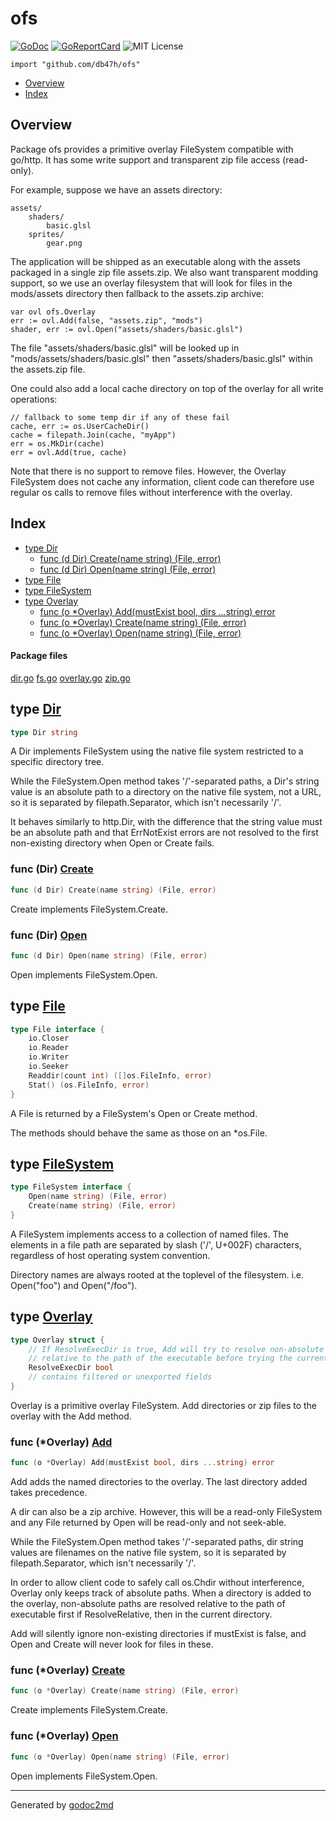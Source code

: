 [godoc]: https://godoc.org/github.com/db47h/ofs
[godoc-img]: https://godoc.org/github.com/db47h/ofs?status.svg
[goreport]: https://goreportcard.com/report/github.com/db47h/ofs
[goreport-img]: https://goreportcard.com/badge/github.com/db47h/ofs
[license]: https://img.shields.io/github/license/db47h/ofs.svg

# ofs

[![GoDoc][godoc-img]][godoc]
[![GoReportCard][goreport-img]][goreport]
![MIT License][license]

`import "github.com/db47h/ofs"`

* [Overview](#pkg-overview)
* [Index](#pkg-index)

## <a name="pkg-overview">Overview</a>
Package ofs provides a primitive overlay FileSystem compatible with go/http.
It has some write support and transparent zip file access (read-only).

For example, suppose we have an assets directory:


	assets/
		shaders/
			basic.glsl
		sprites/
			gear.png

The application will be shipped as an executable along with the assets packaged
in a single zip file assets.zip. We also want transparent modding support, so
we use an overlay filesystem that will look for files in the mods/assets
directory then fallback to the assets.zip archive:


	var ovl ofs.Overlay
	err := ovl.Add(false, "assets.zip", "mods")
	shader, err := ovl.Open("assets/shaders/basic.glsl")

The file "assets/shaders/basic.glsl" will be looked up in "mods/assets/shaders/basic.glsl"
then "assets/shaders/basic.glsl" within the assets.zip file.

One could also add a local cache directory on top of the overlay for all write
operations:


	// fallback to some temp dir if any of these fail
	cache, err := os.UserCacheDir()
	cache = filepath.Join(cache, "myApp")
	err = os.MkDir(cache)
	err = ovl.Add(true, cache)

Note that there is no support to remove files. However, the Overlay FileSystem
does not cache any information, client code can therefore use regular os calls
to remove files without interference with the overlay.




## <a name="pkg-index">Index</a>
* [type Dir](#Dir)
  * [func (d Dir) Create(name string) (File, error)](#Dir.Create)
  * [func (d Dir) Open(name string) (File, error)](#Dir.Open)
* [type File](#File)
* [type FileSystem](#FileSystem)
* [type Overlay](#Overlay)
  * [func (o *Overlay) Add(mustExist bool, dirs ...string) error](#Overlay.Add)
  * [func (o *Overlay) Create(name string) (File, error)](#Overlay.Create)
  * [func (o *Overlay) Open(name string) (File, error)](#Overlay.Open)


#### <a name="pkg-files">Package files</a>
[dir.go](/src/target/dir.go) [fs.go](/src/target/fs.go) [overlay.go](/src/target/overlay.go) [zip.go](/src/target/zip.go) 






## <a name="Dir">type</a> [Dir](/src/target/dir.go?s=814:829#L27)
``` go
type Dir string
```
A Dir implements FileSystem using the native file system restricted to a
specific directory tree.

While the FileSystem.Open method takes '/'-separated paths, a Dir's string
value is an absolute path to a directory on the native file system, not a
URL, so it is separated by filepath.Separator, which isn't necessarily '/'.

It behaves similarly to http.Dir, with the difference that the string value
must be an absolute path and that ErrNotExist errors are not resolved to the
first non-existing directory when Open or Create fails.










### <a name="Dir.Create">func</a> (Dir) [Create](/src/target/dir.go?s=1518:1564#L52)
``` go
func (d Dir) Create(name string) (File, error)
```
Create implements FileSystem.Create.




### <a name="Dir.Open">func</a> (Dir) [Open](/src/target/dir.go?s=1281:1325#L43)
``` go
func (d Dir) Open(name string) (File, error)
```
Open implements FileSystem.Open.




## <a name="File">type</a> [File](/src/target/fs.go?s=325:464#L16)
``` go
type File interface {
    io.Closer
    io.Reader
    io.Writer
    io.Seeker
    Readdir(count int) ([]os.FileInfo, error)
    Stat() (os.FileInfo, error)
}
```
A File is returned by a FileSystem's Open or Create method.

The methods should behave the same as those on an *os.File.










## <a name="FileSystem">type</a> [FileSystem](/src/target/fs.go?s=779:876#L32)
``` go
type FileSystem interface {
    Open(name string) (File, error)
    Create(name string) (File, error)
}
```
A FileSystem implements access to a collection of named files. The elements
in a file path are separated by slash ('/', U+002F) characters, regardless of
host operating system convention.

Directory names are always rooted at the toplevel of the filesystem. i.e. Open("foo")
and Open("/foo").










## <a name="Overlay">type</a> [Overlay](/src/target/overlay.go?s=1959:2217#L74)
``` go
type Overlay struct {
    // If ResolveExecDir is true, Add will try to resolve non-absolute paths
    // relative to the path of the executable before trying the current directory.
    ResolveExecDir bool
    // contains filtered or unexported fields
}
```
Overlay is a primitive overlay FileSystem. Add directories or zip files to the overlay with
the Add method.










### <a name="Overlay.Add">func</a> (\*Overlay) [Add](/src/target/overlay.go?s=3113:3172#L100)
``` go
func (o *Overlay) Add(mustExist bool, dirs ...string) error
```
Add adds the named directories to the overlay. The last directory added takes
precedence.

A dir can also be a zip archive. However, this will be a read-only FileSystem
and any File returned by Open will be read-only and not seek-able.

While the FileSystem.Open method takes '/'-separated paths, dir string values
are filenames on the native file system, so it is separated by
filepath.Separator, which isn't necessarily '/'.

In order to allow client code to safely call os.Chdir without interference,
Overlay only keeps track of absolute paths. When a directory is added to the
overlay, non-absolute paths are resolved relative to the path of executable
first if ResolveRelative, then in the current directory.

Add will silently ignore non-existing directories if mustExist is false, and
Open and Create will never look for files in these.




### <a name="Overlay.Create">func</a> (\*Overlay) [Create](/src/target/overlay.go?s=4762:4813#L170)
``` go
func (o *Overlay) Create(name string) (File, error)
```
Create implements FileSystem.Create.




### <a name="Overlay.Open">func</a> (\*Overlay) [Open](/src/target/overlay.go?s=4288:4337#L150)
``` go
func (o *Overlay) Open(name string) (File, error)
```
Open implements FileSystem.Open.








- - -
Generated by [godoc2md](http://godoc.org/github.com/davecheney/godoc2md)
